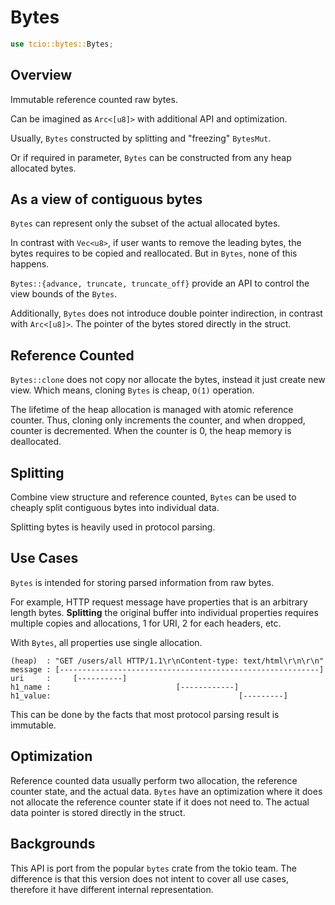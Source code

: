 # Bytes

```rust
use tcio::bytes::Bytes;
```

## Overview

Immutable reference counted raw bytes.

Can be imagined as `Arc<[u8]>` with additional API and optimization.

Usually, `Bytes` constructed by splitting and "freezing" `BytesMut`.

Or if required in parameter, `Bytes` can be constructed from any heap allocated
bytes.

## As a view of contiguous bytes

`Bytes` can represent only the subset of the actual allocated bytes.

In contrast with `Vec<u8>`, if user wants to remove the leading bytes, the
bytes requires to be copied and reallocated. But in `Bytes`, none of this
happens.

`Bytes::{advance, truncate, truncate_off}` provide an API to control the view
bounds of the `Bytes`.

Additionally, `Bytes` does not introduce double pointer indirection, in
contrast with `Arc<[u8]>`. The pointer of the bytes stored directly in the
struct.

## Reference Counted

`Bytes::clone` does not copy nor allocate the bytes, instead it just create new
view. Which means, cloning `Bytes` is cheap, `O(1)` operation.

The lifetime of the heap allocation is managed with atomic reference counter.
Thus, cloning only increments the counter, and when dropped, counter is
decremented. When the counter is 0, the heap memory is deallocated.

## Splitting

Combine view structure and reference counted, `Bytes` can be used to cheaply
split contiguous bytes into individual data.

Splitting bytes is heavily used in protocol parsing.

## Use Cases

`Bytes` is intended for storing parsed information from raw bytes.

For example, HTTP request message have properties that is an arbitrary length
bytes. **Splitting** the original buffer into individual properties requires
multiple copies and allocations, 1 for URI, 2 for each headers, etc.

With `Bytes`, all properties use single allocation.

```
(heap)  : "GET /users/all HTTP/1.1\r\nContent-type: text/html\r\n\r\n"
message : [----------------------------------------------------------]
uri     :     [----------]
h1_name :                            [------------]
h1_value:                                          [---------]
```

This can be done by the facts that most protocol parsing result is immutable.

## Optimization

Reference counted data usually perform two allocation, the reference counter
state, and the actual data. `Bytes` have an optimization where it does not
allocate the reference counter state if it does not need to. The actual data
pointer is stored directly in the struct.

## Backgrounds

This API is port from the popular `bytes` crate from the tokio team. The
difference is that this version does not intent to cover all use cases,
therefore it have different internal representation.

